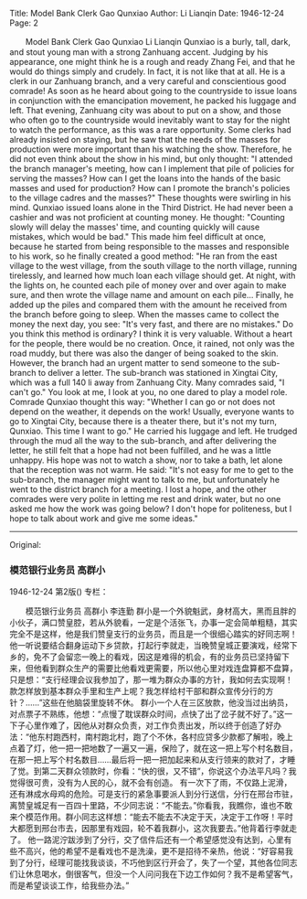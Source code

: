 Title: Model Bank Clerk Gao Qunxiao
Author: Li Lianqin
Date: 1946-12-24
Page: 2

　　Model Bank Clerk
    Gao Qunxiao
    Li Lianqin
    Qunxiao is a burly, tall, dark, and stout young man with a strong Zanhuang accent. Judging by his appearance, one might think he is a rough and ready Zhang Fei, and that he would do things simply and crudely. In fact, it is not like that at all. He is a clerk in our Zanhuang branch, and a very careful and conscientious good comrade!
    As soon as he heard about going to the countryside to issue loans in conjunction with the emancipation movement, he packed his luggage and left. That evening, Zanhuang city was about to put on a show, and those who often go to the countryside would inevitably want to stay for the night to watch the performance, as this was a rare opportunity. Some clerks had already insisted on staying, but he saw that the needs of the masses for production were more important than his watching the show. Therefore, he did not even think about the show in his mind, but only thought: "I attended the branch manager's meeting, how can I implement that pile of policies for serving the masses? How can I get the loans into the hands of the basic masses and used for production? How can I promote the branch's policies to the village cadres and the masses?" These thoughts were swirling in his mind.
    Qunxiao issued loans alone in the Third District. He had never been a cashier and was not proficient at counting money. He thought: "Counting slowly will delay the masses' time, and counting quickly will cause mistakes, which would be bad." This made him feel difficult at once, because he started from being responsible to the masses and responsible to his work, so he finally created a good method: "He ran from the east village to the west village, from the south village to the north village, running tirelessly, and learned how much loan each village should get. At night, with the lights on, he counted each pile of money over and over again to make sure, and then wrote the village name and amount on each pile... Finally, he added up the piles and compared them with the amount he received from the branch before going to sleep. When the masses came to collect the money the next day, you see: "It's very fast, and there are no mistakes." Do you think this method is ordinary? I think it is very valuable. Without a heart for the people, there would be no creation.
    Once, it rained, not only was the road muddy, but there was also the danger of being soaked to the skin. However, the branch had an urgent matter to send someone to the sub-branch to deliver a letter. The sub-branch was stationed in Xingtai City, which was a full 140 li away from Zanhuang City. Many comrades said, "I can't go." You look at me, I look at you, no one dared to play a model role. Comrade Qunxiao thought this way: "Whether I can go or not does not depend on the weather, it depends on the work! Usually, everyone wants to go to Xingtai City, because there is a theater there, but it's not my turn, Qunxiao. This time I want to go." He carried his luggage and left.
    He trudged through the mud all the way to the sub-branch, and after delivering the letter, he still felt that a hope had not been fulfilled, and he was a little unhappy. His hope was not to watch a show, nor to take a bath, let alone that the reception was not warm. He said: "It's not easy for me to get to the sub-branch, the manager might want to talk to me, but unfortunately he went to the district branch for a meeting. I lost a hope, and the other comrades were very polite in letting me rest and drink water, but no one asked me how the work was going below? I don't hope for politeness, but I hope to talk about work and give me some ideas."



<hr /> 

Original: 


### 模范银行业务员  高群小

1946-12-24
第2版()
专栏：

　　模范银行业务员
    高群小
    李连勤
    群小是一个外貌魁武，身材高大，黑而且胖的小伙子，满口赞皇腔，若从外貌看，一定是个活张飞，办事一定会简单粗糙，其实完全不是这样，他是我们赞皇支行的业务员，而且是一个很细心踏实的好同志啊！
    他一听说要结合翻身运动下乡贷款，打起行李就走，当晚赞皇城正要演戏，经常下乡的，免不了会留恋一晚上的看戏，因这是难得的机会，有的业务员已坚持留下来，但他看到群众生产的需要比他看戏更需要，所以他心里对戏连盘算都不盘算，只是想：“支行经理会议我参加了，那一堆为群众办事的方针，我如何去实现啊！款怎样放到基本群众手里和生产上呢？我怎样给村干部和群众宣传分行的方针？……”这些在他脑袋里旋转不休。
    群小一个人在三区放款，他没当过出纳员，对点票子不熟练，他想：“点慢了耽误群众时间，点快了出了岔子就不好了。”这一下子心里作难了，因他从对群众负责，对工作负责出发，所以终于创造了好办法：“他东村跑西村，南村跑北村，跑了个不休，各村应贷多少款都了解啦，晚上点着了灯，他一把一把地数了一遍又一遍，保险了，就在这一把上写个村名数目，在那一把上写个村名数目……最后将一把一把加起来和从支行领来的款对了，才睡了觉。到第二天群众领款时，你看：“快的很，又不错”，你说这个办法平凡吗？我觉得很可贵，没有为人民的心，就不会有创造。
    有一次下了雨，不仅路上泥滑，还有淋成水母鸡的危险。可是支行的紧急事要派人到分行送信，分行在邢台市驻，离赞皇城足有一百四十里路，不少同志说：“不能去。”你看我，我瞧你，谁也不敢来个模范作用。群小同志这样想：“能去不能去不决定于天，决定于工作呀！平时大都愿到邢台市去，因那里有戏园，轮不着我群小，这次我要去。”他背着行李就走了。
    他一路泥泞跋涉到了分行，交了信件后还有一个希望感觉没有达到，心里有些不高兴，他的希望不是看戏也不是洗澡，更不是招待不亲热，他说：“好容易我到了分行，经理可能找我谈谈，不巧他到区行开会了，失了一个望，其他各位同志们让休息喝水，倒很客气，但没一个人问问我在下边工作如何？我不是希望客气，而是希望谈谈工作，给我些办法。”
